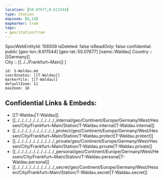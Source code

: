 ```yaml
---
location: [50.07677,8.611544] 
type: Station 
mapzoom: [8,18] 
mapmarker: tram 
tags:
- geo/station/tram
---
```

SpocWebEntityId: 156509
isDeleted: false
isReadOnly: false
confidential: public
[geo-lon::8.611544] 
[geo-lat::50.07677] 
[name::Waldau] 
Country :: [[Germany]]  
City :: [[../../Frankfurt~Main]] ] 


```leaflet
id: S-Waldau.md
coordinates: [[T-Waldau]] 
markerFile: [[T-Waldau]] 
defaultZoom: 11 
maxZoom: 18
```


## Confidential Links & Embeds: 
- [[T-Waldau|T-Waldau]] 
- [[../../../../../../../../../../_internal/geo/Continent/Europe/Germany/West/Hessen/City/Frankfurt~Main/Station/T-Waldau.internal|T-Waldau.internal]] 
- [[../../../../../../../../../../_protect/geo/Continent/Europe/Germany/West/Hessen/City/Frankfurt~Main/Station/T-Waldau.protect|T-Waldau.protect]] 
- [[../../../../../../../../../../_private/geo/Continent/Europe/Germany/West/Hessen/City/Frankfurt~Main/Station/T-Waldau.private|T-Waldau.private]] 
- [[../../../../../../../../../../_personal/geo/Continent/Europe/Germany/West/Hessen/City/Frankfurt~Main/Station/T-Waldau.personal|T-Waldau.personal]] 
- [[../../../../../../../../../../_secret/geo/Continent/Europe/Germany/West/Hessen/City/Frankfurt~Main/Station/T-Waldau.secret|T-Waldau.secret]] 
